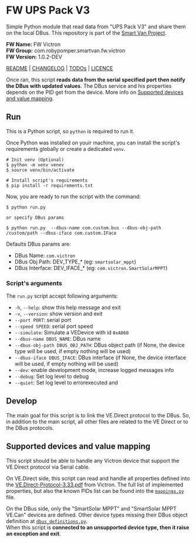# FW UPS Pack V3

Simple Python module that read data from "UPS Pack V3" and share them on
the local DBus.
This repository is part of the [Smart Van Project](https://smartvan.johnosproject.org/).

**FW Name:** FW Victron<br />
**FW Group:** com.robypomper.smartvan.fw.victron<br />
**FW Version:** 1.0.2-DEV

[README](README.md) | [CHANGELOG](CHANGELOG.md) | [TODOs](TODOs.md) | [LICENCE](LICENCE.md)

Once ran, this script **reads data from the serial specified port then notify
the DBus with updated values**. The DBus service and his properties depends on
the PID get from the device. More info on [Supported devices and value
mapping](#supported-devices-and-value-mapping).


## Run

This is a Python script, so `python` is required to run it.

Once Python was installed on youir machine, you can install the script's
requirements globally or create a dedicated `venv`.

```commandline
# Init venv (Optional)
$ python -m venv venev
$ source venv/bin/activate

# Install script's requirements
$ pip install -r requirements.txt
```

Now, you are ready to run the script with the command:

```commandline
$ python run.py

or specify DBus params

$ python run.py  --dbus-name com.custom.bus --dbus-obj-path /custom/path --dbus-iface com.custom.IFace
```

Defaults DBus params are:
* DBus Name: `com.victron`
* DBus Obj Path: DEV_TYPE_* (eg: `smartsolar_mppt`)
* DBus Interface: DEV_IFACE_* (eg: `com.victron.SmartSolarMPPT`)

### Script's arguments

The `run.py` script accept following arguments:
 
* `-h`, `--help`: show this help message and exit
* `-v`, `--version`: show version and exit
* `--port PORT`: serial port
* `--speed SPEED`: serial port speed
* `--simulate`: Simulate a VEDevice with id `0xA060`
* `--dbus-name DBUS_NAME`: DBus name
* `--dbus-obj-path DBUS_OBJ_PATH`: DBus object path (if None, the device type will be used, if empty nothing will be used)
* `--dbus-iface DBUS_IFACE`: DBus interface (if None, the device interface will be used, if empty nothing will be used)
* `--dev`: enable development mode, increase logged messages info
* `--debug`: Set log level to debug
* `--quiet`: Set log level to errorexecuted and


## Develop

The main goal for this script is to link the VE.Direct protocol to the DBus.
So, in addition to the main script, all other files are related to the VE Direct
or to the DBus protocols.


## Supported devices and value mapping

This script should be able to handle any Victron device that support the VE.Direct
protocol via Serial cable.

On VE.Direct side, this script can read and handle all properties defined into
the [VE.Direct-Protocol-3.33.pdf](https://www.victronenergy.com/upload/documents/VE.Direct-Protocol-3.33.pdf)
from Victron. The full list of implemented properties, but also the known PIDs
list can be found into the [`mappings.py`](fw_upspack_v3/mappings.py) file.

On the DBus side, only the "SmartSolar MPPT" and "SmartSolar MPPT VE.Can"
devices are defined. Other device types missing their DBus object definition at
[`dbus_definitions.py`](fw_upspack_v3/_dbus_descs.py).<br/>
When this script is **connected to an unsupported device type, then it raise an
exception and exit**.
